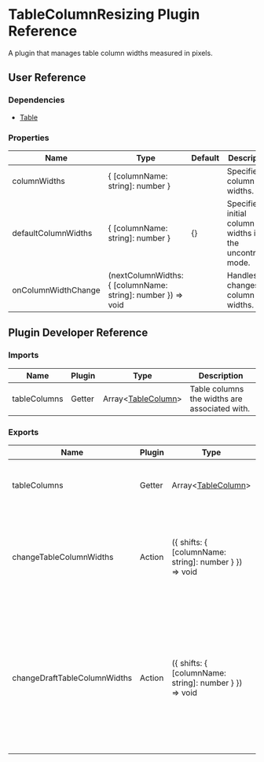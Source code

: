 # TableColumnResizing Plugin Reference

A plugin that manages table column widths measured in pixels.

## User Reference

### Dependencies

- [Table](table.md)

### Properties

Name | Type | Default | Description
-----|------|---------|------------
columnWidths | { [columnName: string]: number } | | Specifies column widths.
defaultColumnWidths | { [columnName: string]: number } | {} | Specifies initial column widths in the uncontrolled mode.
onColumnWidthChange | (nextColumnWidths: { [columnName: string]: number }) => void | | Handles changes to column widths.

## Plugin Developer Reference

### Imports

Name | Plugin | Type | Description
-----|--------|------|------------
tableColumns | Getter | Array&lt;[TableColumn](table.md#table-column)&gt; | Table columns the widths are associated with.


### Exports

Name | Plugin | Type | Description
-----|--------|------|------------
tableColumns | Getter | Array&lt;[TableColumn](table.md#table-column)&gt; | Table columns with associated widths.
changeTableColumnWidths | Action | ({ shifts: { [columnName: string]: number } }) => void | Changes column widths. Each shift is added to the original column width value.
changeDraftTableColumnWidths | Action | ({ shifts: { [columnName: string]: number } }) => void | Changes draft column widths. Each shift is added to the original column width value. If a shift is `null`, the draft width for the column is cleared.
